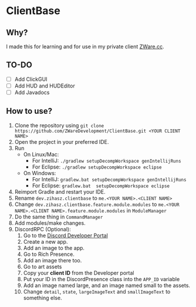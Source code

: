 # ClientBase

## Why?
I made this for learning and for use in my private client [ZWare.cc](discord.gg/9PjbbhS).

## TO-DO

* [ ] Add ClickGUI
* [ ] Add HUD and HUDEditor
* [ ] Add Javadocs

## How to use?
1. Clone the repository using `git clone https://github.com/ZWareDevelopment/ClientBase.git <YOUR CLIENT NAME>`
2. Open the project in your preferred IDE.
3. Run 
    - On Linux/Mac:
        - For IntelliJ: `./gradlew setupDecompWorkspace genIntellijRuns`
        - For Eclipse: `./gradlew setupDecompWorkspace eclipse`
    - On Windows:
        - For IntelliJ: `gradlew.bat setupDecompWorkspace genIntellijRuns`
        - For Eclipse: `gradlew.bat  setupDecompWorkspace eclipse`
4. Reimport Gradle and restart your IDE.
5. Rename `dev.zihasz.clientbase` to `me.<YOUR NAME>.<CLIENT NAME>`
6. Change `dev.zihasz.clientbase.feature.module.modules` to `me.<YOUR NAME>.<CLIENT NAME>.feature.module.modules` in `ModuleManager`
7. Do the same thing in `CommandManager`
8. Add modules/make changes.
9. DiscordRPC (Optional):
   1. Go to the [Discord Developer Portal](https://discord.com/developers/)
   2. Create a new app.
   3. Add an image to the app.
   4. Go to Rich Presence.
   5. Add an image there too.
   6. Go to art assets
   7. Copy your **client ID** from the Developer portal
   8. Put your ID in the DiscordPresence class into the `APP_ID` variable
   9. Add an image named large, and an image named small to the assets.
   10. Change `detail`, `state`, `largeImageText` and `smallImageText` to something else.
